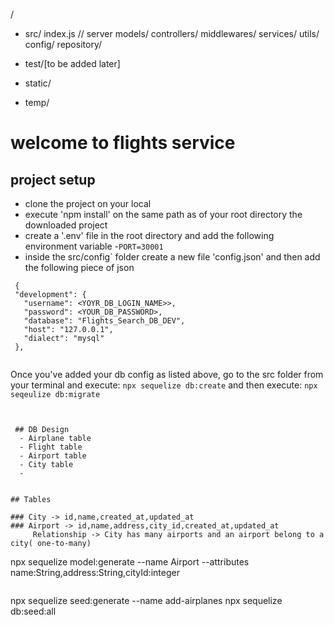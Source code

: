 /
 - src/
    index.js   // server
    models/
    controllers/
    middlewares/
    services/
    utils/
    config/
    repository/

 - test/[to be added later]
 - static/
 - temp/

 # welcome to flights service

 ## project setup
- clone the project on your local
- execute 'npm install' on the same path as of your root directory the downloaded project
- create a '.env' file in the root directory and add the following environment variable 
  -`PORT=30001`
- inside the src/config` folder create a new file 'config.json' and then add the following piece of json

 ```
  {
  "development": {
    "username": <YOYR_DB_LOGIN_NAME>>,
    "password": <YOUR_DB_PASSWORD>,
    "database": "Flights_Search_DB_DEV",
    "host": "127.0.0.1",
    "dialect": "mysql"
  },
  
 ```

 Once you've added your db config as listed above, go to the src folder from
 your terminal and execute:
 `npx sequelize db:create`
and then execute:
`npx seqeulize db:migrate`
```


 ## DB Design
  - Airplane table
  - Flight table
  - Airport table
  - City table
  -  


## Tables

### City -> id,name,created_at,updated_at
### Airport -> id,name,address,city_id,created_at,updated_at
     Relationship -> City has many airports and an airport belong to a city( one-to-many)

```
npx sequelize model:generate --name Airport --attributes name:String,address:String,cityId:integer 

```

```
npx sequelize  seed:generate --name add-airplanes
npx sequelize db:seed:all
```
